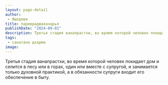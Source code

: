 ```yaml
---
layout: page-detail
author:
 - Яшодеви
title: паривраджакачарья
publishDate: "2024-09-01"
description: Третья стадия ванапрастхи, во время которой человек покидает дом и селится в лесу или в горах, один или вместе с супругой, и занимается только духовной практикой, а в обязанности супруги входит его обеспечение в быту.
tags:
 - санатана дхарма
image: 
---
```


Третья стадия ванапрастхи, во время которой человек покидает дом и селится в лесу или в горах, один или вместе с супругой, и занимается только духовной практикой, а в обязанности супруги входит его обеспечение в быту.

